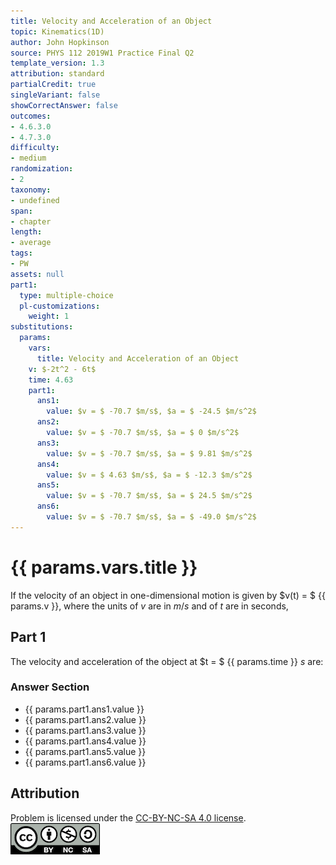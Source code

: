 ```yaml
---
title: Velocity and Acceleration of an Object
topic: Kinematics(1D)
author: John Hopkinson
source: PHYS 112 2019W1 Practice Final Q2
template_version: 1.3
attribution: standard
partialCredit: true
singleVariant: false
showCorrectAnswer: false
outcomes:
- 4.6.3.0
- 4.7.3.0
difficulty:
- medium
randomization:
- 2
taxonomy:
- undefined
span:
- chapter
length:
- average
tags:
- PW
assets: null
part1:
  type: multiple-choice
  pl-customizations:
    weight: 1
substitutions:
  params:
    vars:
      title: Velocity and Acceleration of an Object
    v: $-2t^2 - 6t$
    time: 4.63
    part1:
      ans1:
        value: $v = $ -70.7 $m/s$, $a = $ -24.5 $m/s^2$
      ans2:
        value: $v = $ -70.7 $m/s$, $a = $ 0 $m/s^2$
      ans3:
        value: $v = $ -70.7 $m/s$, $a = $ 9.81 $m/s^2$
      ans4:
        value: $v = $ 4.63 $m/s$, $a = $ -12.3 $m/s^2$
      ans5:
        value: $v = $ -70.7 $m/s$, $a = $ 24.5 $m/s^2$
      ans6:
        value: $v = $ -70.7 $m/s$, $a = $ -49.0 $m/s^2$
---
```

# {{ params.vars.title }}
If the velocity of an object in one-dimensional motion is given by $v(t) = $ {{ params.v }}, where the units of $v$ are in $m/s$ and of $t$ are in seconds,

## Part 1

The velocity and acceleration of the object at $t = $ {{ params.time }} $s$ are:

### Answer Section

- {{ params.part1.ans1.value }}
- {{ params.part1.ans2.value }}
- {{ params.part1.ans3.value }}
- {{ params.part1.ans4.value }}
- {{ params.part1.ans5.value }}
- {{ params.part1.ans6.value }}

## Attribution

Problem is licensed under the [CC-BY-NC-SA 4.0 license](https://creativecommons.org/licenses/by-nc-sa/4.0/).<br> ![The Creative Commons 4.0 license requiring attribution-BY, non-commercial-NC, and share-alike-SA license.](https://raw.githubusercontent.com/firasm/bits/master/by-nc-sa.png)